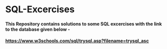 # SQL-Excercises

#### This Repository contains solutions to some SQL excercises with the link to the database given below -

#### https://www.w3schools.com/sql/trysql.asp?filename=trysql_asc
